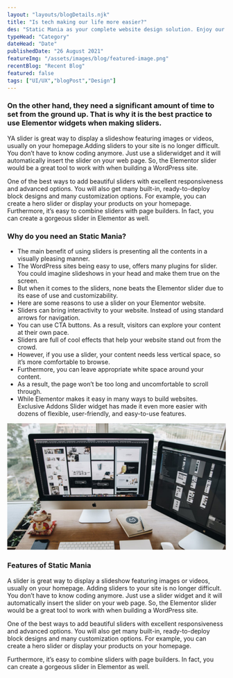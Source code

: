 ```yaml
---
layout: "layouts/blogDetails.njk"
title: "Is tech making our life more easier?"
des: "Static Mania as your complete website design solution. Enjoy our amazing & fully customizable widgets to make your"
typeHead: "Category"
dateHead: "Date"
publishedDate: "26 August 2021"
featureImg: "/assets/images/blog/featured-image.png"
recentBlog: "Recent Blog"
featured: false
tags: ["UI/UX","blogPost","Design"]
---
```

### On the other hand, they need a significant amount of time to set from the ground up. That is why it is the best practice to use Elementor widgets when making sliders.

YA slider is great way to display a slideshow featuring images or videos, usually on your
homepage.Adding sliders to your site is no longer difficult. You don’t have to know coding anymore. Just use a sliderwidget and it will automatically insert the slider on your web page. So, the Elementor slider would be a great tool to work with when building a WordPress site.

One of the best ways to add beautiful sliders with excellent responsiveness and advanced options. You will also get many built-in, ready-to-deploy block designs and many customization options. For example, you can create a hero slider or display your products on your homepage. Furthermore, it’s easy to combine sliders with page builders. In fact, you can create a gorgeous slider in Elementor as well.

### Why do you need an Static Mania?

- The main benefit of using sliders is presenting all the contents in a visually pleasing manner.
- The WordPress sites being easy to use, offers many plugins for slider. You could imagine slideshows in your head and make them true on the screen.
- But when it comes to the sliders, none beats the Elementor slider due to its ease of use and customizability.
- Here are some reasons to use a slider on your Elementor website.
- Sliders can bring interactivity to your website. Instead of using standard arrows for navigation.
- You can use CTA buttons. As a result, visitors can explore your content at their own pace.
- Sliders are full of cool effects that help your website stand out from the crowd.
- However, if you use a slider, your content needs less vertical space, so it’s more comfortable to browse.
- Furthermore, you can leave appropriate white space around your content.
- As a result, the page won’t be too long and uncomfortable to scroll through.
- While Elementor makes it easy in many ways to build websites. Exclusive Addons Slider widget has made it even more easier with dozens of flexible, user-friendly, and easy-to-use features.

![Blog Img](/assets/images/blog/featured-thumb13.png)

### Features of Static Mania

A slider is great way to display a slideshow featuring images or videos, usually on your homepage. Adding sliders to your site is no longer difficult. You don’t have to know coding anymore. Just use a slider widget and it will automatically insert the slider on your web page. So, the Elementor slider would be a great tool to work with when building a WordPress site.

One of the best ways to add beautiful sliders with excellent responsiveness and advanced options. You will also get many built-in, ready-to-deploy block designs and many customization options. For example, you can create a hero slider or display your products on your homepage.

Furthermore, it’s easy to combine sliders with page builders. In fact, you can create a gorgeous slider in Elementor as well.
